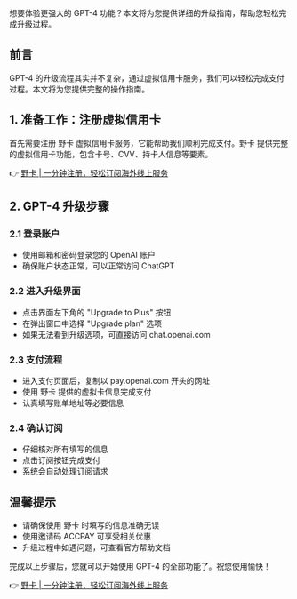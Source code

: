 想要体验更强大的 GPT-4 功能？本文将为您提供详细的升级指南，帮助您轻松完成升级过程。

## 前言

GPT-4 的升级流程其实并不复杂，通过虚拟信用卡服务，我们可以轻松完成支付过程。本文将为您提供完整的操作指南。

## 1. 准备工作：注册虚拟信用卡

首先需要注册 野卡 虚拟信用卡服务，它能帮助我们顺利完成支付。野卡 提供完整的虚拟信用卡功能，包含卡号、CVV、持卡人信息等要素。

👉 [野卡 | 一分钟注册，轻松订阅海外线上服务](https://bit.ly/bewildcard)

## 2. GPT-4 升级步骤

### 2.1 登录账户
- 使用邮箱和密码登录您的 OpenAI 账户
- 确保账户状态正常，可以正常访问 ChatGPT

### 2.2 进入升级界面
- 点击界面左下角的 "Upgrade to Plus" 按钮
- 在弹出窗口中选择 "Upgrade plan" 选项
- 如果无法看到升级选项，可直接访问 chat.openai.com

### 2.3 支付流程
- 进入支付页面后，复制以 pay.openai.com 开头的网址
- 使用 野卡 提供的虚拟卡信息完成支付
- 认真填写账单地址等必要信息

### 2.4 确认订阅
- 仔细核对所有填写的信息
- 点击订阅按钮完成支付
- 系统会自动处理订阅请求

## 温馨提示

- 请确保使用 野卡 时填写的信息准确无误
- 使用邀请码 ACCPAY 可享受相关优惠
- 升级过程中如遇问题，可查看官方帮助文档

完成以上步骤后，您就可以开始使用 GPT-4 的全部功能了。祝您使用愉快！

👉 [野卡 | 一分钟注册，轻松订阅海外线上服务](https://bit.ly/bewildcard)